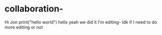 # collaboration-
Hi Jon
print("hello world")
hells yeah we did it I'm editing- Idk if I need to do more editing or not 

